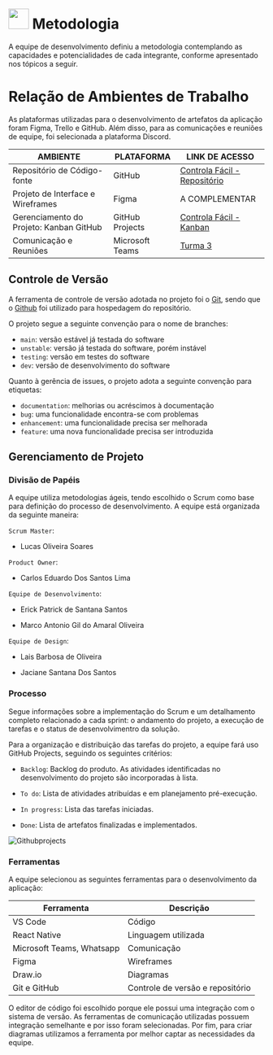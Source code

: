 # <img src="https://github.com/ICEI-PUC-Minas-PMV-ADS/pmv-ads-2024-1-e3-proj-mov-t3-pmv-ads-2023-1-e3-proj-mov-t3-controla/assets/122227953/a88604f1-0586-4f22-9c4a-6b636616e640" width = 40> Metodologia

A equipe de desenvolvimento definiu a metodologia contemplando as capacidades e potencialidades de cada integrante, conforme apresentado nos tópicos a seguir.

# Relação de Ambientes de Trabalho

As plataformas utilizadas para o desenvolvimento de artefatos da aplicação foram Figma, Trello e GitHub. Além disso, para as comunicações e reuniões de equipe, foi selecionada a plataforma Discord.

| AMBIENTE                          | PLATAFORMA      | LINK DE ACESSO                                                                                                                  |
| --------------------------------- | --------------- | ------------------------------------------------------------------------------------------------------------------------------- |
| Repositório de Código-fonte       | GitHub          | [Controla Fácil - Repositório](https://github.com/ICEI-PUC-Minas-PMV-ADS/pmv-ads-2024-1-e3-proj-mov-t3-pmv-ads-2023-1-e3-proj-mov-t3-controla) |
| Projeto de Interface e Wireframes | Figma           | A COMPLEMENTAR                   |
| Gerenciamento do Projeto: Kanban GitHub       | GitHub Projects | [Controla Fácil - Kanban](https://github.com/orgs/ICEI-PUC-Minas-PMV-ADS/projects/888) |
| Comunicação e Reuniões | Microsoft Teams | [Turma 3](https://teams.microsoft.com/l/channel/19%3AlnhsJXzg8ZZ7OPU6Ar5faFHfUiy4VfTierHPoseLZBA1%40thread.tacv2/General?groupId=aaf7833b-61f6-4e14-9fcf-adc86c863840&tenantId=) |


## Controle de Versão

A ferramenta de controle de versão adotada no projeto foi o
[Git](https://git-scm.com/), sendo que o [Github](https://github.com)
foi utilizado para hospedagem do repositório.

O projeto segue a seguinte convenção para o nome de branches:

- `main`: versão estável já testada do software
- `unstable`: versão já testada do software, porém instável
- `testing`: versão em testes do software
- `dev`: versão de desenvolvimento do software

Quanto à gerência de issues, o projeto adota a seguinte convenção para
etiquetas:

- `documentation`: melhorias ou acréscimos à documentação
- `bug`: uma funcionalidade encontra-se com problemas
- `enhancement`: uma funcionalidade precisa ser melhorada
- `feature`: uma nova funcionalidade precisa ser introduzida

## Gerenciamento de Projeto

### Divisão de Papéis

A equipe utiliza metodologias ágeis, tendo escolhido o Scrum como base para definição do processo de desenvolvimento. A equipe está organizada da seguinte maneira:

`Scrum Master`: 
- Lucas Oliveira Soares
  
 `Product Owner`:
- Carlos Eduardo Dos Santos Lima
  
 `Equipe de Desenvolvimento`:
- Erick Patrick de Santana Santos
  
- Marco Antonio Gil do Amaral Oliveira
  
 `Equipe de Design`:
- Lais Barbosa de Oliveira
  
- Jaciane Santana Dos Santos


### Processo

Segue informações sobre a implementação do Scrum e um detalhamento completo relacionado a cada sprint: o andamento do projeto, a execução de tarefas e o status de desenvolvimentro da solução.

Para a organização e distribuição das tarefas do projeto, a equipe fará uso GitHub Projects, seguindo os seguintes critérios:

- `Backlog`: Backlog do produto. As atividades identificadas no desenvolvimento do projeto são incorporadas à lista.

- `To do`: Lista de atividades atribuídas e em planejamento pré-execução.
  
- `In progress`: Lista das tarefas iniciadas.
  
- `Done`: Lista de artefatos finalizadas e implementados.

![Githubprojects](https://github.com/ICEI-PUC-Minas-PMV-ADS/pmv-ads-2024-1-e3-proj-mov-t3-pmv-ads-2023-1-e3-proj-mov-t3-controla/assets/122227953/c4becb14-700e-4cc8-805a-312f00826aaf)
 
### Ferramentas

A equipe selecionou as seguintes ferramentas para o desenvolvimento da aplicação:

| Ferramenta | Descrição | 
| --- | --- | 
| VS Code    | Código | 
| React Native | Linguagem utilizada |
| Microsoft Teams, Whatsapp | Comunicação | 
| Figma | Wireframes |
|  Draw.io | Diagramas |
|  Git e GitHub | Controle de versão e repositório |
	

O editor de código foi escolhido porque ele possui uma integração com o sistema de versão. As ferramentas de comunicação utilizadas possuem integração semelhante e por isso foram selecionadas. Por fim, para criar diagramas utilizamos a ferramenta por melhor captar as necessidades da equipe.

